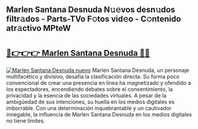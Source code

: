 ## Marlen Santana Desnuda N𝚞𝚎vos desn𝚞dos filtr𝚊dos - Parts-TVo F𝚘tos vid𝚎o - C𝚘ntenido atr𝚊ctivo MPteW

# <h2><a href="http://mb2wvk.tromn.icu/?c=Marlen+Santana+Desnuda">🔗👉👉👉 Marlen Santana Desnuda 🔗🔗</a></h2>

[![Marlen Santana Desnuda nuevo](https://i.imgur.com/pEAQMta.gif)](http://mb2wvk.tromn.icu/?c=Marlen+Santana+Desnuda)
Marlen Santana Desnuda, un personaje multifacético y divisivo, desafía la clasificación directa. Su forma poco convencional de crear una presencia en línea ha magnetizado y ofendido a los espectadores, encendiendo debates sobre el consentimiento, la privacidad y la esencia de las sociedades virtuales. A pesar de la ambigüedad de sus intenciones, su huella en los medios digitales es imborrable. Con una determinación inquebrantable y un cautivador innegable, la influencia de Marlen Santana Desnuda en los medios digitales no tiene límites.
